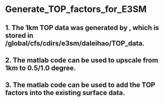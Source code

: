 # Generate_TOP_factors_for_E3SM
## 1. The 1km TOP data was generated by , which is stored in /global/cfs/cdirs/e3sm/daleihao/TOP_data.
## 2. The matlab code can be used to upscale from 1km to 0.5/1.0 degree.
## 3. The matlab code can be used to add the TOP factors into the existing surface data.
